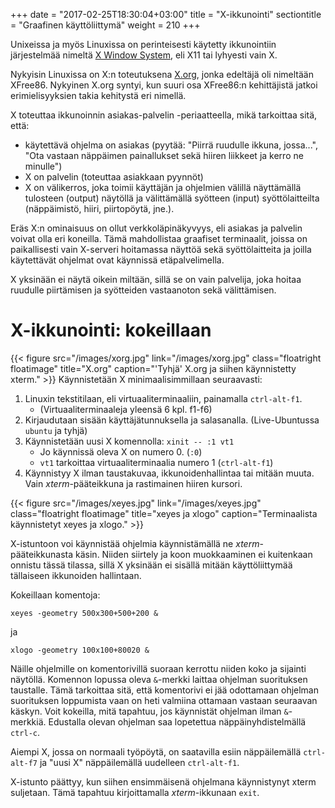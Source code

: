 +++
date = "2017-02-25T18:30:04+03:00"
title = "X-ikkunointi"
sectiontitle = "Graafinen käyttöliittymä"
weight = 210
+++


Unixeissa ja myös Linuxissa on perinteisesti käytetty ikkunointiin järjestelmää
nimeltä [X Window System](http://en.wikipedia.org/wiki/X_Window_System), eli X11 tai
lyhyesti vain X.

Nykyisin Linuxissa on X:n toteutuksena [X.org](http://www.x.org/wiki/), jonka edeltäjä oli
nimeltään XFree86.
Nykyinen X.org syntyi, kun suuri osa XFree86:n kehittäjistä jatkoi erimielisyyksien takia
kehitystä eri nimellä.

X toteuttaa ikkunoinnin asiakas-palvelin -periaatteella, mikä tarkoittaa sitä, että:

* käytettävä ohjelma on asiakas (pyytää: "Piirrä ruudulle ikkuna, jossa...",
  "Ota vastaan näppäimen painallukset sekä hiiren liikkeet ja kerro ne minulle")
* X on palvelin (toteuttaa asiakkaan pyynnöt)
* X on välikerros, joka toimii käyttäjän ja ohjelmien välillä näyttämällä tulosteen (output) näytöllä
  ja välittämällä syötteen (input) syöttölaitteilta (näppäimistö, hiiri, piirtopöytä, jne.).


Eräs X:n ominaisuus on ollut verkkoläpinäkyvyys, eli asiakas ja palvelin voivat olla eri koneilla.
Tämä mahdollistaa graafiset terminaalit, joissa on paikallisesti vain X-serveri hoitamassa
näyttöä sekä syöttölaitteita ja joilla käytettävät ohjelmat ovat käynnissä etäpalvelimella.

X yksinään ei näytä oikein miltään, sillä se on vain palvelija, joka hoitaa ruudulle piirtämisen ja
syötteiden vastaanoton sekä välittämisen.




X-ikkunointi: kokeillaan
==============================

{{< figure src="/images/xorg.jpg" link="/images/xorg.jpg" class="floatright floatimage" title="X.org" caption="'Tyhjä' X.org ja siihen käynnistetty xterm." >}}
Käynnistetään X minimaalisimmillaan seuraavasti:

1. Linuxin tekstitilaan, eli virtuaaliterminaaliin, painamalla `ctrl-alt-f1`.
    * (Virtuaaliterminaaleja yleensä 6 kpl. f1-f6)
2. Kirjaudutaan sisään käyttäjätunnuksella ja salasanalla. (Live-Ubuntussa `ubuntu` ja tyhjä)
3. Käynnistetään uusi X komennolla: `xinit -- :1 vt1`
    * Jo käynnissä oleva X on numero 0. (`:0`)
    * `vt1` tarkoittaa virtuaaliterminaalia numero 1 (`ctrl-alt-f1`)
4. Käynnistyy X ilman taustakuvaa, ikkunoidenhallintaa tai mitään muuta.
   Vain *xterm*-pääteikkuna ja rastimainen hiiren kursori.

{{< figure src="/images/xeyes.jpg" link="/images/xeyes.jpg" class="floatright floatimage" title="xeyes ja xlogo" caption="Terminaalista käynnistetyt xeyes ja xlogo." >}}

X-istuntoon voi käynnistää ohjelmia käynnistämällä ne *xterm*-pääteikkunasta käsin. Niiden siirtely ja
koon muokkaaminen ei kuitenkaan onnistu tässä tilassa, sillä X yksinään ei sisällä mitään käyttöliittymää
tällaiseen ikkunoiden hallintaan.

Kokeillaan komentoja:

```
xeyes -geometry 500x300+500+200 &
```

ja

```
xlogo -geometry 100x100+80020 &
```

Näille ohjelmille on komentorivillä suoraan kerrottu niiden koko ja sijainti näytöllä. Komennon lopussa
oleva `&`-merkki laittaa ohjelman suorituksen taustalle. Tämä tarkoittaa sitä, että komentorivi ei jää
odottamaan ohjelman suorituksen loppumista vaan on heti valmiina ottamaan vastaan seuraavan käskyn.
Voit kokeilla, mitä tapahtuu, jos käynnistät ohjelman ilman `&`-merkkiä. Edustalla olevan ohjelman saa lopetettua
näppäinyhdistelmällä `ctrl-c`.

Aiempi X, jossa on normaali työpöytä, on saatavilla esiin näppäilemällä `ctrl-alt-f7` ja
"uusi X" näppäilemällä uudelleen `ctrl-alt-f1`.

X-istunto päättyy, kun siihen ensimmäisenä ohjelmana käynnistynyt xterm suljetaan. Tämä tapahtuu
kirjoittamalla *xterm*-ikkunaan `exit`. 

